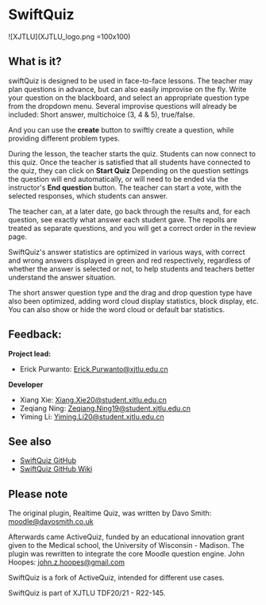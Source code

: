 # SwiftQuiz

![XJTLU](XJTLU_logo.png =100x100)

## What is it?

swiftQuiz is designed to be used in face-to-face lessons.
The teacher may plan questions in advance, but can also easily improvise on the fly.
Write your question on the blackboard, and select an appropriate question type from the dropdown menu.
Several improvise questions will already be included: Short answer, multichoice (3, 4 & 5), true/false.

And you can use the **create** button to swiftly create a question, while providing different problem types.

During the lesson, the teacher starts the quiz. Students can now connect to this quiz.
Once the teacher is satisfied that all students have connected to the quiz, they can click on **Start Quiz**
Depending on the question settings the question will end automatically, or will need to be ended via the instructor's
**End question** button. The teacher can start a vote, with the selected responses, which students can answer.

The teacher can, at a later date, go back through the results and, for each question, see exactly what answer each student gave.
The repolls are treated as separate questions, and you will get a correct order in the review page.

SwiftQuiz's answer statistics are optimized in various ways, with correct and wrong answers displayed in green and red respectively, regardless of whether the answer is selected or not, to help students and teachers better understand the answer situation.

The short answer question type and the drag and drop question type have also been optimized, adding word cloud display statistics, block display, etc. You can also show or hide the word cloud or default bar statistics.

## Feedback:

**Project lead:**

- Erick Purwanto: <Erick.Purwanto@xjtlu.edu.cn>

**Developer**

- Xiang Xie: <Xiang.Xie20@student.xjtlu.edu.cn>
- Zeqiang Ning: <Zeqiang.Ning19@student.xjtlu.edu.cn>
- Yiming Li: <Yiming.Li20@student.xjtlu.edu.cn>

## See also

+ [SwiftQuiz GitHub](https://github.com/BinaryLorain/swiftquiz)
+ [SwiftQuiz GitHub Wiki](https://github.com/BinaryLorain/swiftquiz/wiki)

## Please note
The original plugin, Realtime Quiz, was written by Davo Smith: <moodle@davosmith.co.uk>

Afterwards came ActiveQuiz, funded by an educational innovation grant given to the Medical school, the University of Wisconsin - Madison.
The plugin was rewritten to integrate the core Moodle question engine. John Hoopes: <john.z.hoopes@gmail.com>

SwiftQuiz is a fork of ActiveQuiz, intended for different use cases.

SwiftQuiz is part of XJTLU TDF20/21 - R22-145.

